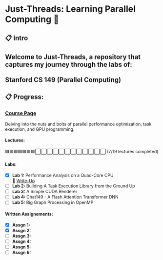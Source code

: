 # Just-Threads: Learning Parallel Computing 🚀  

## 📋 Intro 

Welcome to **Just-Threads**, a repository that captures my journey through the labs of: <br> <br>
**Stanford CS 149 (Parallel Computing)** <br>  
---

## 📋 Progress:  

### [Course Page](https://gfxcourses.stanford.edu/cs149/fall24)
Delving into the nuts and bolts of parallel performance optimization, task execution, and GPU programming.  
#### Lectures:
🟩🟩🟩🟩🟩🟩🟩⬜⬜⬜⬜⬜⬜⬜⬜⬜⬜⬜⬜ (7/19 lectures completed)
#### Labs:
- [x] **Lab 1:** Performance Analysis on a Quad-Core CPU  
  📖 [Write-Up](https://itgass.notion.site/Write-Up-of-CS149-LAB1-1689f1788efd80db96a8d681ca68f429)  
- [ ] **Lab 2:** Building A Task Execution Library from the Ground Up  
- [ ] **Lab 3:** A Simple CUDA Renderer  
- [ ] **Lab 4:** Chat149 - A Flash Attention Transformer DNN  
- [ ] **Lab 5:** Big Graph Processing in OpenMP  
#### Written Assignements:
- [x] **Assgn 1:**
- [x] **Assgn 2:** 
- [ ] **Assgn 3:**
- [ ] **Assgn 4:** 
- [ ] **Assgn 5:**
- [ ] **Assgn 6:**
